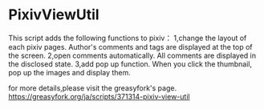 # PixivViewUtil

This script adds the following functions to pixiv：
1,change the layout of each pixiv pages. Author's comments and tags are displayed at the top of the screen.
2,open comments automatically. All comments are displayed in the disclosed state.
3,add pop up function. When you click the thumbnail, pop up the images and display them.

for more details,please visit the greasyfork's page.
https://greasyfork.org/ja/scripts/371314-pixiv-view-util
